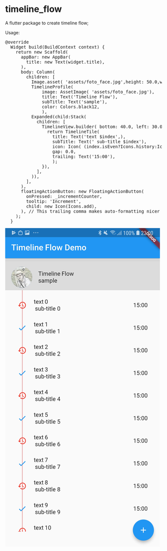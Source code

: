 # timeline_flow

A flutter package to create timeline flow;


Usage:
<pre>
@override
  Widget build(BuildContext context) {
    return new Scaffold(
      appBar: new AppBar(
        title: new Text(widget.title),
      ),
      body: Column(
        children: <Widget>[
          Image.asset( 'assets/foto_face.jpg',height: 50.0,width: 50.0,),
          TimelineProfile(
              image: AssetImage( 'assets/foto_face.jpg'),
              title: Text('Timeline Flow'),
              subTitle: Text('sample'),
              color: Colors.black12,
              ),
          Expanded(child:Stack(
            children: <Widget>[
              TimelineView.builder( bottom: 40.0, left: 30.0, leftLine: 45.0, bottomLine:40.0,  itemCount: 20, itemBuilder: (index){
                return TimelineTile(
                  title: Text('text $index',),
                  subTitle: Text(' sub-title $index'),
                  icon: Icon( (index.isEven?Icons.history:Icons.check),color: (index.isEven?Colors.red:Colors.blue),),
                  gap: 0.0,
                  trailing: Text('15:00'),
                  );
              }),
            ],
          )),
        ],
      ),
      floatingActionButton: new FloatingActionButton(
        onPressed: _incrementCounter,
        tooltip: 'Increment',
        child: new Icon(Icons.add),
      ), // This trailing comma makes auto-formatting nicer for build methods.
    );
  }
</pre>
  <img src='sample.jpg' />   